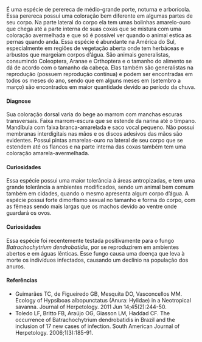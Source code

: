 ﻿É uma espécie de perereca de médio-grande porte, noturna e arborícola. Essa perereca possui uma coloração bem diferente em algumas partes de seu corpo. Na parte lateral do corpo ela tem umas bolinhas amarelo-ouro que chega até a parte interna de suas coxas que se mistura com uma coloração avermelhada e que só é possível ver quando o animal estica as pernas quando anda. Essa espécie é abundante na América do Sul, especialmente em regiões de vegetação aberta onde tem herbáceas e arbustos que margeiam corpos d’água.
São animais generalistas, consumindo Coleoptera, Aranae e Orthoptera e o tamanho do alimento se dá de acordo com o tamanho da cabeça. Elas também são generalistas na reprodução (possuem reprodução contínua) e podem ser encontradas em todos os meses do ano, sendo que em alguns meses em (setembro a março) são encontrados em maior quantidade devido ao período da chuva. 


#### Diagnose
Sua coloração dorsal varia do bege ao marrom com manchas escuras transversais. Faixa marrom-escura que se estende da narina até o tímpano. Mandíbula com faixa branca-amarelada e saco vocal pequeno. Não possui membranas interdigitais nas mãos e os discos adesivos das mãos são evidentes. Possui pintas amarelas-ouro na lateral de seu corpo que se estendem até os <glossario>flancos</glossario> e na parte interna das coxas também tem uma coloração amarela-avermelhada.


#### Curiosidades
Essa espécie possui uma maior tolerância à áreas antropizadas, e tem uma grande tolerância a ambientes modificados, sendo um animal bem comum também em cidades, quando o mesmo apresenta algum corpo d’água.
A espécie possui forte dimorfismo sexual no tamanho e forma do corpo, com as fêmeas sendo mais largas que os machos devido ao ventre onde guardará os ovos.


#### Curiosidades
Essa espécie foi recentemente testada positivamente para o fungo *Batrachochytrium dendrobatidis*, por se reproduzirem em ambientes abertos e em águas lênticas. Esse fungo causa uma doença que leva à morte os indivíduos infectados, causando um declínio na população dos anuros.


#### Referências
* Guimarães TC, de Figueiredo GB, Mesquita DO, Vasconcellos MM. Ecology of Hypsiboas albopunctatus (Anura: Hylidae) in a Neotropical savanna. Journal of Herpetology. 2011 Jun 14;45(2):244-50.
* Toledo LF, Britto FB, Araújo OG, Giasson LM, Haddad CF. The occurrence of Batrachochytrium dendrobatidis in Brazil and the inclusion of 17 new cases of infection. South American Journal of Herpetology. 2006;1(3):185-91.